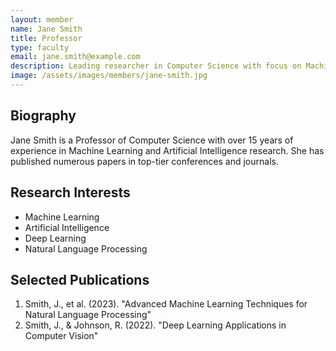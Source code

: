 ```yaml
---
layout: member
name: Jane Smith
title: Professor
type: faculty
email: jane.smith@example.com
description: Leading researcher in Computer Science with focus on Machine Learning and AI.
image: /assets/images/members/jane-smith.jpg
---
```


## Biography

Jane Smith is a Professor of Computer Science with over 15 years of experience in Machine Learning and Artificial Intelligence research. She has published numerous papers in top-tier conferences and journals.

## Research Interests

- Machine Learning
- Artificial Intelligence
- Deep Learning
- Natural Language Processing

## Selected Publications

1. Smith, J., et al. (2023). "Advanced Machine Learning Techniques for Natural Language Processing"
2. Smith, J., & Johnson, R. (2022). "Deep Learning Applications in Computer Vision" 
